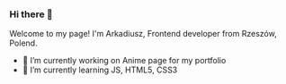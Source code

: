 ### Hi there 👋

Welcome to my page!
I'm Arkadiusz, Frontend developer from  Rzeszów, Polend.

- 🔭 I’m currently working on Anime page for my portfolio
- 🌱 I’m currently learning JS, HTML5, CSS3
<!--
**buzyk4/buzyk4** is a ✨ _special_ ✨ repository because its `README.md` (this file) appears on your GitHub profile.

Here are some ideas to get you started:

- 🔭 I’m currently working on Anime page for my portfolio
- 🌱 I’m currently learning JS, HTML5, CSS3
- 👯 I’m looking to collaborate on ...
- 🤔 I’m looking for help with ...
- 💬 Ask me about ...
- 📫 How to reach me: ...
- 😄 Pronouns: ...
- ⚡ Fun fact: ...
-->
